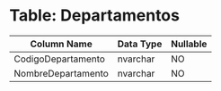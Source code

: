 # Table: Departamentos

| Column Name | Data Type | Nullable |
|-------------|-----------|----------|
| CodigoDepartamento | nvarchar | NO |
| NombreDepartamento | nvarchar | NO |
